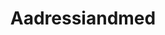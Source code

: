 ---
schema: default
title: Aadressiandmed
notes: 'Aadressiandmed (aadressiandmete süsteemi ADS andmed). Kõigi maaüksuste, hoonete ja hooneosade (korterite) aadressid ja ruumilised asukohad kaardil. Andmed on tasuta kõigile kättesaadavad, väljavõtteid uuendatakse 1 kord kuus. Esimesed andmed pärinevad maakatastri algusaegadest 1992.a. ADS loodi 2007, peale seda on kättesaadav andmemuudatuste info. Igapäevased muudatused on kätte saadavad X-tee teenuste kaudu.'
department: ''
category:
  - Geography
resources:
  - name: Aadressid
    url: 'http://xgis.maaamet.ee/adsavalik/ads?xBTN.newvalja'
    format: HTML
license: 'http://creativecommons.org/licenses/by/3.0/'
date_issued: 27/04/2015
date_modified: 27/04/2015
organization: Maa-amet
maintainer_name: Andre Kaptein
maintainer_email: Andre.Kaptein@maaamet.ee
maintainer_phone: '6750894'
legacy_url: 'https://opendata.riik.ee/en/dataset/aadressiandmed'
---